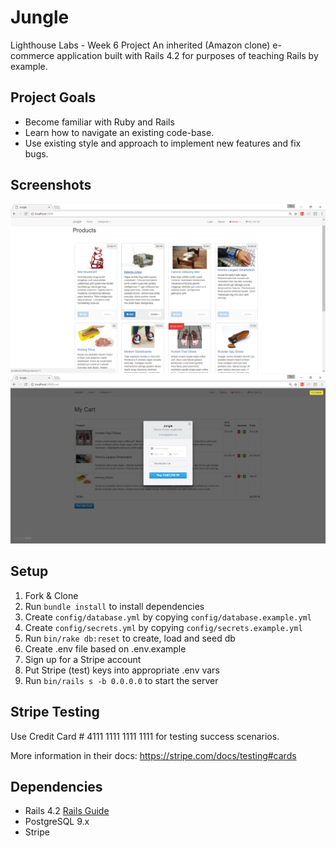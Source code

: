# Jungle
Lighthouse Labs - Week 6 Project
An inherited (Amazon clone) e-commerce application built with Rails 4.2 for purposes of teaching Rails by example.


## Project Goals
* Become familiar with Ruby and Rails
* Learn how to navigate an existing code-base.
* Use existing style and approach to implement new features and fix bugs.


## Screenshots
!["Screenshot of Products page"](https://github.com/stevetice/jungle-rails/blob/master/docs/Jungle.PNG?raw=true)
!["Screenshot of Order page"](https://github.com/stevetice/jungle-rails/blob/master/docs/Jungle_Order.PNG?raw=true)


## Setup

1. Fork & Clone
2. Run `bundle install` to install dependencies
3. Create `config/database.yml` by copying `config/database.example.yml`
4. Create `config/secrets.yml` by copying `config/secrets.example.yml`
5. Run `bin/rake db:reset` to create, load and seed db
6. Create .env file based on .env.example
7. Sign up for a Stripe account
8. Put Stripe (test) keys into appropriate .env vars
9. Run `bin/rails s -b 0.0.0.0` to start the server


## Stripe Testing

Use Credit Card # 4111 1111 1111 1111 for testing success scenarios.

More information in their docs: <https://stripe.com/docs/testing#cards>


## Dependencies

* Rails 4.2 [Rails Guide](http://guides.rubyonrails.org/v4.2/)
* PostgreSQL 9.x
* Stripe
